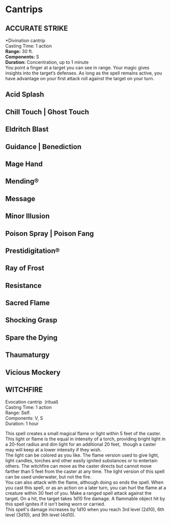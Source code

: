 # Cantrips

## ACCURATE STRIKE
*Divination cantrip<br/>
Casting Time: 1 action<br/>
**Range:** 30 ft.<br/>
**Components:** S<br/>
**Duration:**  Concentration, up to 1 minute<br/>
  You point a finger at a target you can see in range. Your magic gives insights into the target’s defenses. As long as the spell remains active, you have advantage on your first attack roll against the target on your turn.

## Acid Splash


## Chill Touch | Ghost Touch


## Eldritch Blast


## Guidance | Benediction


## Mage Hand


## Mending®


## Message


## Minor Illusion


## Poison Spray | Poison Fang


## Prestidigitation®


## Ray of Frost


## Resistance


## Sacred Flame


## Shocking Grasp


## Spare the Dying


## Thaumaturgy


## Vicious Mockery


## WITCHFIRE
Evocation cantrip  (ritual)<br/>
Casting Time: 1 action<br/>
Range: Self.<br/>
Components: V, S<br/>
Duration: 1 hour<br/>

This spell creates a small magical flame or light within 5 feet of the caster. This light or flame is the equal in intensity of a torch, providing bright light in a 20-foot radius and dim light for an additional 20 feet,  though a caster may will keep at a lower intensity if they wish.<br/>
The light can be colored as you like. The flame version used to give light, light candles, torches and other easily ignited substances or to entertain others. The witchfire can move as the caster directs but cannot move farther than 5 feet from the caster at any time. The light version of this spell can be used underwater, but not the fire.<br/>
You can also attack with the flame, although doing so ends the spell. When you cast this spell, or as an action on a later turn, you can hurl the flame at a creature within 30 feet of you. Make a ranged spell attack against the target. On a hit, the target takes 1d10 fire damage. A flammable object hit by this spell ignites if it isn't being worn or carried.<br/>
This spell's damage increases by 1d10 when you reach 3rd level (2d10), 6th level (3d10), and 9th level (4d10).<br/>


